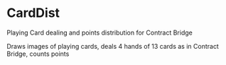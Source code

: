 # CardDist
Playing Card dealing and points distribution for Contract Bridge

Draws images of playing cards, deals 4 hands of 13 cards as in Contract Bridge, counts points
